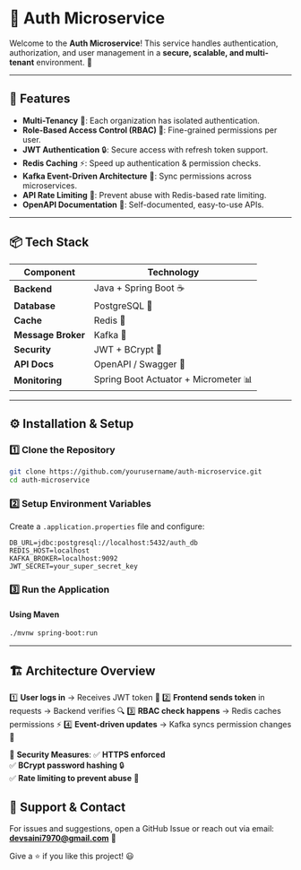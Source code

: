 # 🔐 Auth Microservice

Welcome to the **Auth Microservice**! This service handles authentication, authorization, and user management in a **secure, scalable, and multi-tenant** environment. 🚀

---

## 📌 Features
- **Multi-Tenancy** 🏢: Each organization has isolated authentication.
- **Role-Based Access Control (RBAC) 🔑**: Fine-grained permissions per user.
- **JWT Authentication** 🔒: Secure access with refresh token support.
- **Redis Caching** ⚡: Speed up authentication & permission checks.
- **Kafka Event-Driven Architecture** 📡: Sync permissions across microservices.
- **API Rate Limiting** 🛑: Prevent abuse with Redis-based rate limiting.
- **OpenAPI Documentation** 📜: Self-documented, easy-to-use APIs.

---

## 📦 Tech Stack
| Component     | Technology  |
|--------------|------------|
| **Backend**  | Java + Spring Boot ☕ |
| **Database** | PostgreSQL 🐘 |
| **Cache**    | Redis 🚀 |
| **Message Broker** | Kafka 📡 |
| **Security** | JWT + BCrypt 🔐 |
| **API Docs** | OpenAPI / Swagger 📜 |
| **Monitoring** | Spring Boot Actuator + Micrometer 📊 |

---

## ⚙️ Installation & Setup

### 1️⃣ Clone the Repository
```sh
git clone https://github.com/yourusername/auth-microservice.git
cd auth-microservice
```

### 2️⃣ Setup Environment Variables
Create a `.application.properties` file and configure:
```env
DB_URL=jdbc:postgresql://localhost:5432/auth_db
REDIS_HOST=localhost
KAFKA_BROKER=localhost:9092
JWT_SECRET=your_super_secret_key
```

### 3️⃣ Run the Application
#### Using Maven
```sh
./mvnw spring-boot:run
```

---

## 🏗️ Architecture Overview
1️⃣ **User logs in** → Receives JWT token 🔑
2️⃣ **Frontend sends token** in requests → Backend verifies 🔍
3️⃣ **RBAC check happens** → Redis caches permissions ⚡
4️⃣ **Event-driven updates** → Kafka syncs permission changes 📡

📌 **Security Measures**:
✅ **HTTPS enforced**  
✅ **BCrypt password hashing** 🔒  
✅ **Rate limiting to prevent abuse** 🚦


## 📢 Support & Contact
For issues and suggestions, open a GitHub Issue or reach out via email: **devsaini7970@gmail.com** 💬

Give a ⭐ if you like this project! 😃

